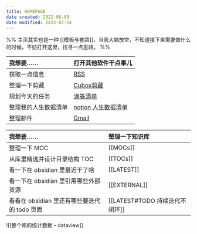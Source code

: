 ```yaml
---
title: HOMEPAGE
date created: 2022-06-09
date modified: 2022-07-14
---
```


%%
主页其实也是一种 [[模板与套路]]，当我大脑放空，不知道接下来需要做什么的时候，不妨打开这里，找寻一点思路。
%%





| 我想要…… | 打开其他软件干点事儿 |
|:-------------------- |:----------------------------------------------------- |
| 获取一点信息 | [RSS](https://www.inoreader.com/all_articles) |
| 整理一下剪藏 | [Cubox剪藏](https://cubox.pro/my/inbox) |
| 规划今天的任务 | [滴答清单](https://dida365.com/webapp/#q/all/today) |
| 整理我的人生数据清单 | [notion 人生数据清单](notion://) |
| 整理邮件 | [Gmail](gmail://) |

| 我想要…… | 整理一下知识库 |
| :------------------------------------ | :------------ |
| 整理一下 MOC | [[MOCs]] |
| 从库里精选并设计目录结构 TOC | [[TOCs]] |
| 看一下在 obsidian 里最近干了啥 | [[LATEST]] |
| 看一下在 obsidian 里引用哪些外部资源 | [[EXTERNAL]] |
| 看看在 obsidian 里还有哪些要迭代的 todo 页面 | [[LATEST#TODO 持续迭代不闭环]] |



![[整个库的统计数据 - dataview]]
